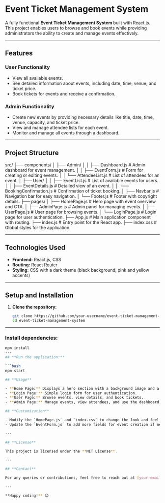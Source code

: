 # Event Ticket Management System

A fully functional **Event Ticket Management System** built with React.js. This project enables users to browse and book events while providing administrators the ability to create and manage events effectively.

---

## **Features**

### User Functionality
- View all available events.
- See detailed information about events, including date, time, venue, and ticket price.
- Book tickets for events and receive a confirmation.

### Admin Functionality
- Create new events by providing necessary details like title, date, time, venue, capacity, and ticket price.
- View and manage attendee lists for each event.
- Monitor and manage all events through a dashboard.

---

## **Project Structure**

src/
├── components/
│   ├── Admin/
│   │   ├── Dashboard.js              # Admin dashboard for event management.
│   │   ├── EventForm.js              # Form for creating or editing events.
│   │   └── AttendeeList.js           # List of attendees for an event.
│   ├── User/
│   │   ├── EventList.js              # List of available events for users.
│   │   ├── EventDetails.js           # Detailed view of an event.
│   │   └── BookingConfirmation.js    # Confirmation of ticket booking.
│   ├── Navbar.js                     # Navigation bar for easy navigation.
│   └── Footer.js                     # Footer with copyright details.
├── pages/
│   ├── HomePage.js                   # Hero page with event overview and CTA.
│   ├── AdminPage.js                  # Admin panel for managing events.
│   ├── UserPage.js                   # User page for browsing events.
│   └── LoginPage.js                  # Login page for user authentication.
├── App.js                            # Main application component with routing.
├── index.js                          # Entry point for the React app.
├── index.css                         # Global styles for the application.



---

## **Technologies Used**
- **Frontend:** React.js, CSS
- **Routing:** React Router
- **Styling:** CSS with a dark theme (black background, pink and yellow accents)

---

## **Setup and Installation**

1. **Clone the repository:**
   ```bash
   git clone https://github.com/your-username/event-ticket-management-system.git
   cd event-ticket-management-system
---
### Install dependencies:
```bash
npm install
---
## **Run the application:**

```bash
npm start

## **Usage**

- **Home Page:** Displays a hero section with a background image and a sparkling "Book Now" button.
- **Login Page:** Simple login form for user authentication.
- **User Page:** Browse events, view details, and book tickets.
- **Admin Page:** Manage events, view attendees, and use the dashboard for insights.

## **Customization**

- Modify the `HomePage.js` and `index.css` to change the look and feel of the hero page.
- Update the `EventForm.js` to add more fields for event creation if needed.

---

## **License**

This project is licensed under the **MIT License**.

---

## **Contact**

For any queries or contributions, feel free to reach out at [your-email@example.com].

---

**Happy coding!** 😊

